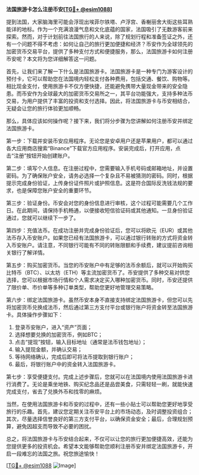 **法国旅游卡怎么注册币安[[TG💪+ @esim1088](https://t.me/s/esim1088)]**

提到法国，大家脑海里可能会浮现出埃菲尔铁塔、卢浮宫、香榭丽舍大街这些耳熟能详的地标。作为一个充满浪漫气息和文化底蕴的国家，法国吸引了无数游客前来探索。然而，对于计划前往法国旅行的人来说，除了规划行程和准备签证之外，还有一个问题不得不考虑：如何让自己的旅行更加便捷和经济？币安作为全球领先的加密货币交易平台，提供了多种支付方式和便捷服务，那么，法国旅游卡如何注册币安呢？本文将为您详细解答这一问题。

首先，让我们来了解一下什么是法国旅游卡。法国旅游卡是一种专门为游客设计的预付卡，它可以帮助您在法国境内轻松支付各种费用，包括交通、餐饮、购物等。相比现金支付，使用旅游卡不仅方便快捷，还能避免携带大量现金带来的安全隐患。而币安作为全球最大的加密货币交易所之一，其平台功能强大，支持多种法币交易，为用户提供了丰富的投资和支付选择。因此，将法国旅游卡与币安相结合，无疑会让您的旅行体验更加顺畅。

那么，具体应该如何操作呢？接下来，我们将分步骤为您讲解如何注册币安并绑定法国旅游卡。

第一步：下载并安装币安应用程序。无论您是安卓用户还是苹果用户，都可以通过各大应用商店搜索“Binance”下载官方应用程序。安装完成后，打开应用，点击“注册”按钮开始创建账户。

第二步：填写个人信息。在注册过程中，您需要输入手机号码或邮箱地址，并设置密码。为了确保账户安全，请务必选择一个复杂且不易被猜测的密码。同时，根据提示完成身份验证，上传身份证件照片或护照信息。这是符合国际反洗钱法规的要求，也是保障您账户安全的重要环节。

第三步：验证身份。币安会对您的身份信息进行审核，这个过程可能需要几个工作日。在此期间，请保持手机畅通，以便接收短信验证码或其他通知。一旦身份验证通过，您就可以继续下一步了。

第四步：充值法币。在成功注册并完成身份验证后，您可以将欧元（EUR）或其他法币存入币安账户。如果您已经有法国旅游卡，可以通过银行转账的方式将资金转入币安账户。请注意，不同银行可能有不同的转账限额和手续费，建议提前咨询相关银行了解详情。

第五步：购买加密货币。当您的币安账户中有足够的法币余额后，就可以开始购买比特币（BTC）、以太坊（ETH）等主流加密货币了。币安提供了多种交易对供您选择，您可以根据市场行情和个人需求决定买入哪种加密货币。同时，币安还提供了限价单、市价单等多种订单类型，帮助您更好地管理交易策略。

第六步：绑定法国旅游卡。虽然币安本身不直接支持绑定法国旅游卡，但您可以先将加密货币兑换成法币，然后通过第三方支付平台或银行账户将资金转至法国旅游卡。具体操作步骤如下：

1. 登录币安账户，进入“资产”页面；
2. 选择想要兑换的加密货币，例如BTC；
3. 点击“提现”按钮，输入目标地址（通常是法币钱包地址）；
4. 输入提现金额，并确认交易；
5. 等待网络确认，完成后即可将法币提取到银行账户；
6. 最后，将银行账户中的资金转入法国旅游卡。

第七步：享受便捷支付。完成上述步骤后，您就可以在法国境内使用法国旅游卡进行消费了。无论是乘坐地铁、购买纪念品还是品尝美食，只需轻轻一刷，就能快速完成支付，省去了兑换外币和找零的麻烦。

当然，在使用法国旅游卡和币安的过程中，还有一些小贴士可以帮助您更好地享受旅行的乐趣。首先，建议您定期关注币安平台上的市场动态，及时调整投资组合；其次，尽量选择信誉良好的第三方支付平台，以确保资金安全；最后，合理规划预算，避免因超支而导致不必要的困扰。

总之，将法国旅游卡与币安结合起来，不仅可以让您的旅行更加便捷高效，还能为您提供更多的投资机会。希望本文能够帮助您顺利注册币安并绑定法国旅游卡，开启一段难忘的法国之旅。祝您旅途愉快！

[[TG💪+ @esim1088](https://t.me/s/esim1088) ![Image](https://i.postimg.cc/4NQfJmqS/Snipaste-2025-05-13-00-14-12.png)]